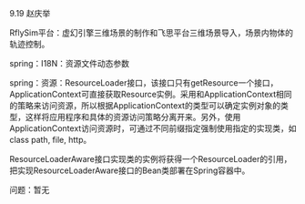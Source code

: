 9.19   赵庆举

RflySim平台：虚幻引擎三维场景的制作和飞思平台三维场景导入，场景内物体的轨迹控制。

spring：I18N：资源文件动态参数

spring：资源：ResourceLoader接口，该接口只有getResource一个接口，ApplicationContext可直接获取Resource实例。采用和ApplicationContext相同的策略来访问资源，所以根据ApplicationContext的类型可以确定实例对象的类型，这样将应用程序和具体的资源访问策略分离开来。另外，使用ApplicationContext访问资源时，可通过不同前缀指定强制使用指定的实现类，如class path, file, http。

ResourceLoaderAware接口实现类的实例将获得一个ResourceLoader的引用，把实现ResourceLoaderAware接口的Bean类部署在Spring容器中。

问题：暂无

